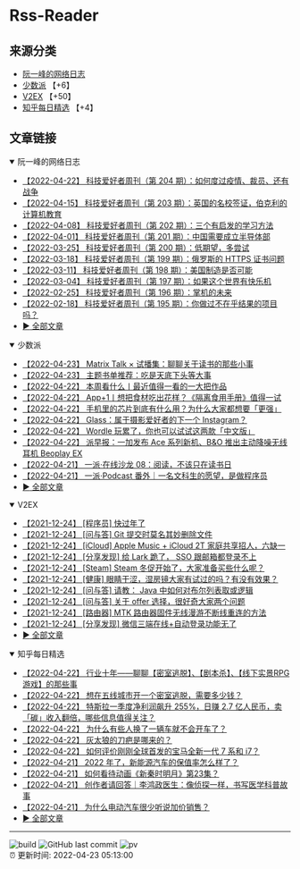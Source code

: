 # Rss-Reader

## 来源分类

* [阮一峰的网络日志](#阮一峰的网络日志)
* [少数派](#少数派) 【+6】
* [V2EX](#V2EX) 【+50】
* [知乎每日精选](#知乎每日精选) 【+4】

## 文章链接

<details open>
    <summary id="阮一峰的网络日志">
     阮一峰的网络日志
    </summary>


* [【2022-04-22】 科技爱好者周刊（第 204 期）：如何度过疫情、裁员、还有战争](http://www.ruanyifeng.com/blog/2022/04/weekly-issue-204.html)
* [【2022-04-15】 科技爱好者周刊（第 203 期）：英国的名校签证，伯克利的计算机教育](http://www.ruanyifeng.com/blog/2022/04/weekly-issue-203.html)
* [【2022-04-08】 科技爱好者周刊（第 202 期）：三个有启发的学习方法](http://www.ruanyifeng.com/blog/2022/04/weekly-issue-202.html)
* [【2022-04-01】 科技爱好者周刊（第 201 期）：中国需要成立半导体部](http://www.ruanyifeng.com/blog/2022/04/weekly-issue-201.html)
* [【2022-03-25】 科技爱好者周刊（第 200 期）：低期望，多尝试](http://www.ruanyifeng.com/blog/2022/03/weekly-issue-200.html)
* [【2022-03-18】 科技爱好者周刊（第 199 期）：俄罗斯的 HTTPS 证书问题](http://www.ruanyifeng.com/blog/2022/03/weekly-issue-199.html)
* [【2022-03-11】 科技爱好者周刊（第 198 期）：美国制造是否可能](http://www.ruanyifeng.com/blog/2022/03/weekly-issue-198.html)
* [【2022-03-04】 科技爱好者周刊（第 197 期）：如果这个世界有快乐机](http://www.ruanyifeng.com/blog/2022/03/weekly-issue-197.html)
* [【2022-02-25】 科技爱好者周刊（第 196 期）：掌机的未来](http://www.ruanyifeng.com/blog/2022/02/weekly-issue-196.html)
* [【2022-02-18】 科技爱好者周刊（第 195 期）：你做过不在乎结果的项目吗？](http://www.ruanyifeng.com/blog/2022/02/weekly-issue-195.html)
* [:arrow_forward: 全部文章](data/阮一峰的网络日志.md)
</details>

<details open>
    <summary id="少数派">
     少数派
    </summary>


* [【2022-04-23】 Matrix Talk × 试播集：聊聊关于读书的那些小事](https://sspai.com/post/72835)
* [【2022-04-23】 主题书单推荐：吃是天底下头等大事](https://sspai.com/post/72822)
* [【2022-04-22】 本周看什么丨最近值得一看的一大把作品](https://sspai.com/post/72839)
* [【2022-04-22】 App+1丨想把食材吃出花样？《隔离食用手册》值得一试](https://sspai.com/post/72815)
* [【2022-04-22】 手机里的芯片到底有什么用？为什么大家都想要「更强」](https://sspai.com/post/72758)
* [【2022-04-22】 Glass：属于摄影爱好者的下一个 Instagram？](https://sspai.com/post/72747)
* [【2022-04-22】 Wordle 玩累了，你也可以试试这两款「中文版」](https://sspai.com/post/72765)
* [【2022-04-22】 派早报：一加发布 Ace 系列新机、B&O 推出主动降噪无线耳机 Beoplay EX](https://sspai.com/post/72830)
* [【2022-04-21】 一派·在线沙龙 08：阅读，不该只在读书日](https://sspai.com/post/72789)
* [【2022-04-21】 一派·Podcast 番外｜一名文科生的愿望，是做程序员](https://sspai.com/post/72769)
* [:arrow_forward: 全部文章](data/少数派.md)
</details>

<details open>
    <summary id="V2EX">
     V2EX
    </summary>


* [【2021-12-24】 [程序员] 快过年了](https://www.v2ex.com/t/824201)
* [【2021-12-24】 [问与答] Git 提交时莫名其妙删除文件](https://www.v2ex.com/t/824200)
* [【2021-12-24】 [iCloud] Apple Music + iCloud 2T 家庭共享招人，六缺一](https://www.v2ex.com/t/824199)
* [【2021-12-24】 [分享发现] 给 Lark 跪了， SSO 跟邮箱都登录不上](https://www.v2ex.com/t/824198)
* [【2021-12-24】 [Steam] Steam 冬促开始了，大家准备买些什么呢？](https://www.v2ex.com/t/824197)
* [【2021-12-24】 [健康] 眼睛干涩，湿房镜大家有试过的吗？有没有效果？](https://www.v2ex.com/t/824196)
* [【2021-12-24】 [问与答] 请教： Java 中如何对布尔列表取或逻辑](https://www.v2ex.com/t/824194)
* [【2021-12-24】 [问与答] 关于 offer 选择，很好奇大家两个问题](https://www.v2ex.com/t/824192)
* [【2021-12-24】 [路由器] MTK 路由器固件无线漫游不断线重连的方法](https://www.v2ex.com/t/824191)
* [【2021-12-24】 [分享发现] 微信三端在线+自动登录功能无了](https://www.v2ex.com/t/824190)
* [:arrow_forward: 全部文章](data/V2EX.md)
</details>

<details open>
    <summary id="知乎每日精选">
     知乎每日精选
    </summary>


* [【2022-04-22】 行业十年——聊聊【密室逃脱】、【剧本杀】、【线下实景RPG游戏】的那些事](http://zhuanlan.zhihu.com/p/498993111?utm_campaign=rss&utm_medium=rss&utm_source=rss&utm_content=title)
* [【2022-04-22】 想在五线城市开一个密室逃脱，需要多少钱？](http://www.zhihu.com/question/526587289/answer/2435758804?utm_campaign=rss&utm_medium=rss&utm_source=rss&utm_content=title)
* [【2022-04-22】 特斯拉一季度净利润飙升 255%，日赚 2.7 亿人民币，卖「碳」收入翻倍，哪些信息值得关注？](http://www.zhihu.com/question/529210655/answer/2451997925?utm_campaign=rss&utm_medium=rss&utm_source=rss&utm_content=title)
* [【2022-04-22】 为什么有些人换了一辆车就不会开车了？](http://www.zhihu.com/question/529257859/answer/2451907237?utm_campaign=rss&utm_medium=rss&utm_source=rss&utm_content=title)
* [【2022-04-22】 灰太狼的刀疤是哪来的？](http://www.zhihu.com/question/311763237/answer/2447501697?utm_campaign=rss&utm_medium=rss&utm_source=rss&utm_content=title)
* [【2022-04-22】 如何评价刚刚全球首发的宝马全新一代 7 系和 i7？](http://www.zhihu.com/question/529064619/answer/2451038369?utm_campaign=rss&utm_medium=rss&utm_source=rss&utm_content=title)
* [【2022-04-21】 2022 年了，新能源汽车的保值率怎么样了？](http://www.zhihu.com/question/529025280/answer/2450906601?utm_campaign=rss&utm_medium=rss&utm_source=rss&utm_content=title)
* [【2022-04-21】 如何看待动画《新秦时明月》第23集？](http://www.zhihu.com/question/529273418/answer/2450845457?utm_campaign=rss&utm_medium=rss&utm_source=rss&utm_content=title)
* [【2022-04-21】 创作者请回答｜李鸿政医生：像侦探一样，书写医学科普故事](http://zhuanlan.zhihu.com/p/502409715?utm_campaign=rss&utm_medium=rss&utm_source=rss&utm_content=title)
* [【2022-04-21】 为什么电动汽车很少听说加价销售？](http://www.zhihu.com/question/528890987/answer/2449518474?utm_campaign=rss&utm_medium=rss&utm_source=rss&utm_content=title)
* [:arrow_forward: 全部文章](data/知乎每日精选.md)
</details>


---

![build](https://github.com/LikaiLee/rss-reader/workflows/rss%20reader/badge.svg)
![GitHub last commit](https://img.shields.io/github/last-commit/likailee/rss-reader)
![pv](https://pageview.vercel.app/?github_user=likailee) <br>
:alarm_clock: 更新时间: 2022-04-23 05:13:00